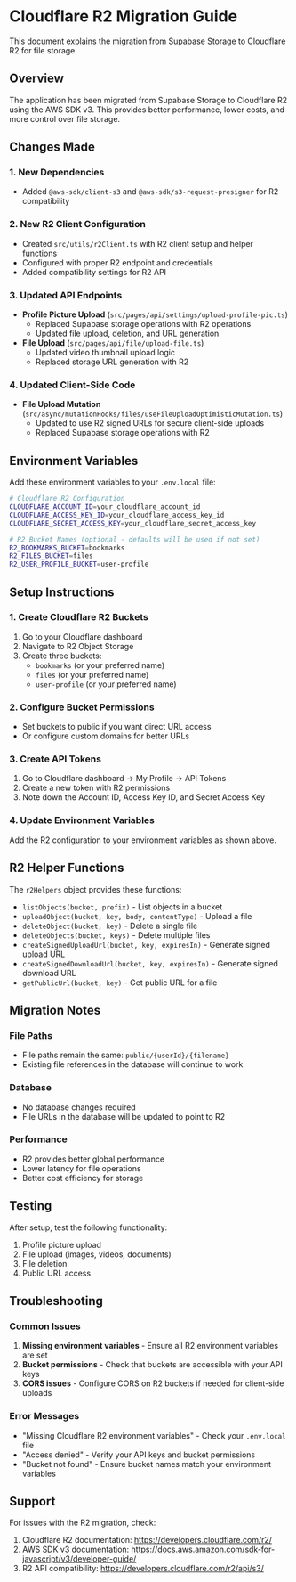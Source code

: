 # Cloudflare R2 Migration Guide

This document explains the migration from Supabase Storage to Cloudflare R2 for file storage.

## Overview

The application has been migrated from Supabase Storage to Cloudflare R2 using the AWS SDK v3. This provides better performance, lower costs, and more control over file storage.

## Changes Made

### 1. New Dependencies

- Added `@aws-sdk/client-s3` and `@aws-sdk/s3-request-presigner` for R2 compatibility

### 2. New R2 Client Configuration

- Created `src/utils/r2Client.ts` with R2 client setup and helper functions
- Configured with proper R2 endpoint and credentials
- Added compatibility settings for R2 API

### 3. Updated API Endpoints

- **Profile Picture Upload** (`src/pages/api/settings/upload-profile-pic.ts`)
  - Replaced Supabase storage operations with R2 operations
  - Updated file upload, deletion, and URL generation
- **File Upload** (`src/pages/api/file/upload-file.ts`)
  - Updated video thumbnail upload logic
  - Replaced storage URL generation with R2

### 4. Updated Client-Side Code

- **File Upload Mutation** (`src/async/mutationHooks/files/useFileUploadOptimisticMutation.ts`)
  - Updated to use R2 signed URLs for secure client-side uploads
  - Replaced Supabase storage operations with R2

## Environment Variables

Add these environment variables to your `.env.local` file:

```bash
# Cloudflare R2 Configuration
CLOUDFLARE_ACCOUNT_ID=your_cloudflare_account_id
CLOUDFLARE_ACCESS_KEY_ID=your_cloudflare_access_key_id
CLOUDFLARE_SECRET_ACCESS_KEY=your_cloudflare_secret_access_key

# R2 Bucket Names (optional - defaults will be used if not set)
R2_BOOKMARKS_BUCKET=bookmarks
R2_FILES_BUCKET=files
R2_USER_PROFILE_BUCKET=user-profile
```

## Setup Instructions

### 1. Create Cloudflare R2 Buckets

1. Go to your Cloudflare dashboard
2. Navigate to R2 Object Storage
3. Create three buckets:
   - `bookmarks` (or your preferred name)
   - `files` (or your preferred name)
   - `user-profile` (or your preferred name)

### 2. Configure Bucket Permissions

- Set buckets to public if you want direct URL access
- Or configure custom domains for better URLs

### 3. Create API Tokens

1. Go to Cloudflare dashboard → My Profile → API Tokens
2. Create a new token with R2 permissions
3. Note down the Account ID, Access Key ID, and Secret Access Key

### 4. Update Environment Variables

Add the R2 configuration to your environment variables as shown above.

## R2 Helper Functions

The `r2Helpers` object provides these functions:

- `listObjects(bucket, prefix)` - List objects in a bucket
- `uploadObject(bucket, key, body, contentType)` - Upload a file
- `deleteObject(bucket, key)` - Delete a single file
- `deleteObjects(bucket, keys)` - Delete multiple files
- `createSignedUploadUrl(bucket, key, expiresIn)` - Generate signed upload URL
- `createSignedDownloadUrl(bucket, key, expiresIn)` - Generate signed download URL
- `getPublicUrl(bucket, key)` - Get public URL for a file

## Migration Notes

### File Paths

- File paths remain the same: `public/{userId}/{filename}`
- Existing file references in the database will continue to work

### Database

- No database changes required
- File URLs in the database will be updated to point to R2

### Performance

- R2 provides better global performance
- Lower latency for file operations
- Better cost efficiency for storage

## Testing

After setup, test the following functionality:

1. Profile picture upload
2. File upload (images, videos, documents)
3. File deletion
4. Public URL access

## Troubleshooting

### Common Issues

1. **Missing environment variables** - Ensure all R2 environment variables are set
2. **Bucket permissions** - Check that buckets are accessible with your API keys
3. **CORS issues** - Configure CORS on R2 buckets if needed for client-side uploads

### Error Messages

- "Missing Cloudflare R2 environment variables" - Check your `.env.local` file
- "Access denied" - Verify your API keys and bucket permissions
- "Bucket not found" - Ensure bucket names match your environment variables

## Support

For issues with the R2 migration, check:

1. Cloudflare R2 documentation: https://developers.cloudflare.com/r2/
2. AWS SDK v3 documentation: https://docs.aws.amazon.com/sdk-for-javascript/v3/developer-guide/
3. R2 API compatibility: https://developers.cloudflare.com/r2/api/s3/
